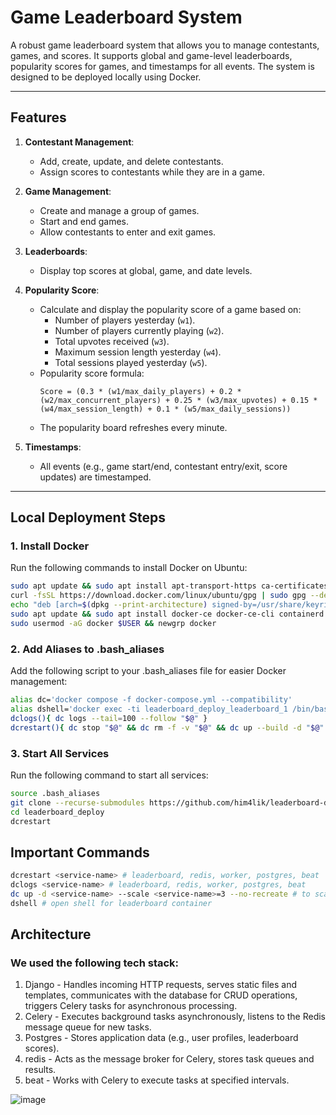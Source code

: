 # Game Leaderboard System

A robust game leaderboard system that allows you to manage contestants, games, and scores. It supports global and game-level leaderboards, popularity scores for games, and timestamps for all events. The system is designed to be deployed locally using Docker.

---

## Features

1. **Contestant Management**:
   - Add, create, update, and delete contestants.
   - Assign scores to contestants while they are in a game.

2. **Game Management**:
   - Create and manage a group of games.
   - Start and end games.
   - Allow contestants to enter and exit games.

3. **Leaderboards**:
   - Display top scores at global, game, and date levels.

4. **Popularity Score**:
   - Calculate and display the popularity score of a game based on:
     - Number of players yesterday (`w1`).
     - Number of players currently playing (`w2`).
     - Total upvotes received (`w3`).
     - Maximum session length yesterday (`w4`).
     - Total sessions played yesterday (`w5`).
   - Popularity score formula:
     ```
     Score = (0.3 * (w1/max_daily_players) + 0.2 * (w2/max_concurrent_players) + 0.25 * (w3/max_upvotes) + 0.15 * (w4/max_session_length) + 0.1 * (w5/max_daily_sessions))
     ```
   - The popularity board refreshes every minute.

5. **Timestamps**:
   - All events (e.g., game start/end, contestant entry/exit, score updates) are timestamped.

---

## Local Deployment Steps

### 1. Install Docker
Run the following commands to install Docker on Ubuntu:

```bash
sudo apt update && sudo apt install apt-transport-https ca-certificates curl software-properties-common
curl -fsSL https://download.docker.com/linux/ubuntu/gpg | sudo gpg --dearmor -o /usr/share/keyrings/docker-archive-keyring.gpg
echo "deb [arch=$(dpkg --print-architecture) signed-by=/usr/share/keyrings/docker-archive-keyring.gpg] https://download.docker.com/linux/ubuntu $(lsb_release -cs) stable" | sudo tee /etc/apt/sources.list.d/docker.list > /dev/null
sudo apt update && sudo apt install docker-ce docker-ce-cli containerd.io
sudo usermod -aG docker $USER && newgrp docker
```

### 2. Add Aliases to .bash_aliases
Add the following script to your .bash_aliases file for easier Docker management:

```bash
alias dc='docker compose -f docker-compose.yml --compatibility'
alias dshell='docker exec -ti leaderboard_deploy_leaderboard_1 /bin/bash'
dclogs(){ dc logs --tail=100 --follow "$@" }
dcrestart(){ dc stop "$@" && dc rm -f -v "$@" && dc up --build -d "$@" }
```
### 3. Start All Services
Run the following command to start all services:

```bash
source .bash_aliases
git clone --recurse-submodules https://github.com/him4lik/leaderboard-deploy.git
cd leaderboard_deploy
dcrestart
```

## Important Commands
```bash
dcrestart <service-name> # leaderboard, redis, worker, postgres, beat
dclogs <service-name> # leaderboard, redis, worker, postgres, beat
dc up -d <service-name> --scale <service-name>=3 --no-recreate # to scale up containers for a service
dshell # open shell for leaderboard container
```

## Architecture

### We used the following tech stack:
1. Django - Handles incoming HTTP requests, serves static files and templates, communicates with the database for CRUD operations, triggers Celery tasks for asynchronous processing.
2. Celery - Executes background tasks asynchronously, listens to the Redis message queue for new tasks.
3. Postgres - Stores application data (e.g., user profiles, leaderboard scores).
4. redis - Acts as the message broker for Celery, stores task queues and results.
5. beat - Works with Celery to execute tasks at specified intervals.
   
![image](https://github.com/user-attachments/assets/a9050bf5-50d6-47dd-9f3b-b9c6d75b9dbe)
